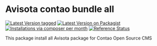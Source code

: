 Avisota contao bundle all
=========================

[![Latest Version tagged](http://img.shields.io/github/tag/avisota/contao-bundle-all.svg)](https://github.com/avisota/contao-bundle-all/tags)
[![Latest Version on Packagist](http://img.shields.io/packagist/v/avisota/contao-bundle-all.svg)](https://packagist.org/packages/avisota/contao-bundle-all)
[![Installations via composer per month](http://img.shields.io/packagist/dm/avisota/contao-bundle-all.svg)](https://packagist.org/packages/avisota/contao-bundle-all)
[![Reference Status](https://www.versioneye.com/php/avisota:contao-bundle-all/rbadge.svg?style=flat)](https://www.versioneye.com/php/avisota:contao-bundle-all)

This package install all Avisota package for Contao Open Source CMS
